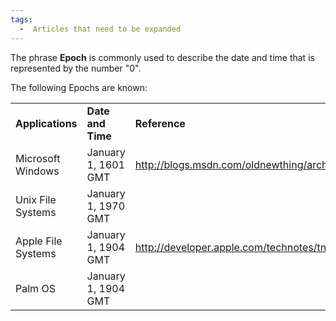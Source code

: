 ```yaml
---
tags:
  -  Articles that need to be expanded 
---
```

The phrase **Epoch** is commonly used to describe the date and time that
is represented by the number "0".

The following Epochs are known:

|                    |                     |                                                                     |
|--------------------|---------------------|---------------------------------------------------------------------|
| **Applications**   | **Date and Time**   | **Reference**                                                       |
| Microsoft Windows  | January 1, 1601 GMT | <http://blogs.msdn.com/oldnewthing/archive/2009/03/06/9461176.aspx> |
| Unix File Systems  | January 1, 1970 GMT |                                                                     |
| Apple File Systems | January 1, 1904 GMT | <http://developer.apple.com/technotes/tn/tn1150.html#HFSPlusDates>  |
| Palm OS            | January 1, 1904 GMT |                                                                     |